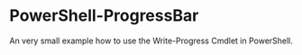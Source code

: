 # PowerShell-ProgressBar

An very small example how to use the Write-Progress Cmdlet in PowerShell.
